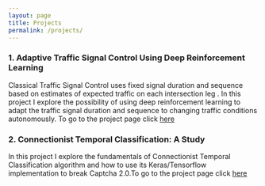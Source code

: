 ```yaml
---
layout: page
title: Projects
permalink: /projects/
---
```


### 1. Adaptive Traffic Signal Control Using Deep Reinforcement Learning  
Classical Traffic Signal Control uses fixed signal duration and sequence based on estimates of expected traffic on each intersection leg . In this project I explore the possibility of using deep reinforcement learning to adapt the traffic signal duration and sequence to changing traffic conditions autonomously. To go to the project page click [here](https://ritupande.github.io/DQL-TSC/)
  
### 2. Connectionist Temporal Classification: A Study  
In this project I explore the fundamentals of Connectionist Temporal Classification algorithm and how to use its Keras/Tensorflow implementation to break Captcha 2.0.To go to the project page click [here](https://ritupande.github.io/ctc/)

